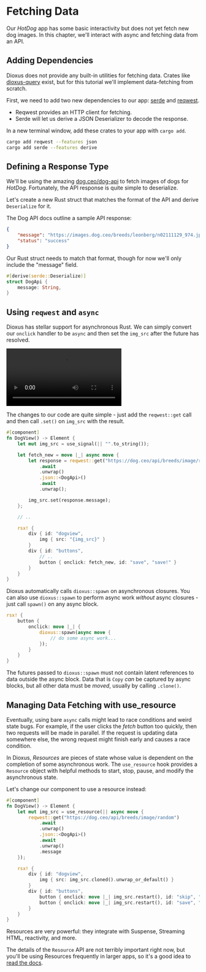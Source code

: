 # Fetching Data

Our *HotDog* app has some basic interactivity but does not yet fetch new dog images. In this chapter, we'll interact with async and fetching data from an API.

## Adding Dependencies

Dioxus does not provide any built-in utilities for fetching data. Crates like [dioxus-query](https://github.com/marc2332/dioxus-query) exist, but for this tutorial we'll implement data-fetching from scratch.

First, we need to add two new dependencies to our app: [serde](https://crates.io/crates/serde) and [reqwest](https://crates.io/crates/reqwest).

- Reqwest provides an HTTP client for fetching.
- Serde will let us derive a JSON Deserializer to decode the response.

In a new terminal window, add these crates to your app with `cargo add`.

```bash
cargo add reqwest --features json
cargo add serde --features derive
```

## Defining a Response Type

We'll be using the amazing [dog.ceo/dog-api](https://dog.ceo/dog-api/) to fetch images of dogs for *HotDog*. Fortunately, the API response is quite simple to deserialize.

Let's create a new Rust struct that matches the format of the API and derive `Deserialize` for it.

The Dog API docs outline a sample API response:
```json
{
    "message": "https://images.dog.ceo/breeds/leonberg/n02111129_974.jpg",
    "status": "success"
}
```

Our Rust struct needs to match that format, though for now we'll only include the "message" field.
```rust
#[derive(serde::Deserialize)]
struct DogApi {
	message: String,
}
```

## Using `reqwest` and `async`

Dioxus has stellar support for asynchronous Rust. We can simply convert our `onclick` handler to be `async` and then set the `img_src` after the future has resolved.

![Dog Fetching](/assets/06_docs/fetch-dog.mp4)

The changes to our code are quite simple - just add the `reqwest::get` call and then call `.set()` on `img_src` with the result.

```rust
#[component]
fn DogView() -> Element {
    let mut img_src = use_signal(|| "".to_string());

    let fetch_new = move |_| async move {
        let response = reqwest::get("https://dog.ceo/api/breeds/image/random")
            .await
            .unwrap()
            .json::<DogApi>()
            .await
			.unwrap();

        img_src.set(response.message);
    };

    // ..

    rsx! {
        div { id: "dogview",
            img { src: "{img_src}" }
        }
        div { id: "buttons",
            // ..
            button { onclick: fetch_new, id: "save", "save!" }
        }
    }
}
```

Dioxus automatically calls `dioxus::spawn` on asynchronous closures. You can also use `dioxus::spawn` to perform async work *without* async closures - just call `spawn()` on any async block.

```rust
rsx! {
    button {
        onclick: move |_| {
            dioxus::spawn(async move {
                // do some async work...
            });
        }
    }
}
```

The futures passed to `dioxus::spawn` must not contain latent references to data outside the async block. Data that is `Copy` *can* be captured by async blocks, but all other data must be *moved*, usually by calling `.clone()`.

## Managing Data Fetching with use_resource

Eventually, using bare `async` calls might lead to race conditions and weird state bugs. For example, if the user clicks the *fetch* button too quickly, then two requests will be made in parallel. If the request is updating data somewhere else, the wrong request might finish early and causes a race condition.

In Dioxus, *Resources* are pieces of state whose value is dependent on the completion of some asynchronous work. The `use_resource` hook provides a `Resource` object with helpful methods to start, stop, pause, and modify the asynchronous state.

Let's change our component to use a resource instead:

```rust
#[component]
fn DogView() -> Element {
    let mut img_src = use_resource(|| async move {
        reqwest::get("https://dog.ceo/api/breeds/image/random")
            .await
            .unwrap()
            .json::<DogApi>()
            .await
            .unwrap()
            .message
    });

    rsx! {
        div { id: "dogview",
            img { src: img_src.cloned().unwrap_or_default() }
        }
        div { id: "buttons",
            button { onclick: move |_| img_src.restart(), id: "skip", "skip" }
            button { onclick: move |_| img_src.restart(), id: "save", "save!" }
        }
    }
}
```

Resources are very powerful: they integrate with Suspense, Streaming HTML, reactivity, and more.

The details of the `Resource` API are not terribly important right now, but you'll be using Resources frequently in larger apps, so it's a good idea to [read the docs](../reference/use_resource.md).
